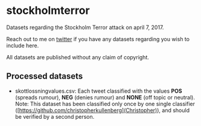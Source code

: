 # stockholmterror
Datasets regarding the Stockholm Terror attack on april 7, 2017.

Reach out to me on [twitter](http://twitter.com/nittonfemton "@nittonfemton") if you have any datasets regarding you wish to include here.

All datasets are published without any claim of copyright.

## Processed datasets

* skottlossningvalues.csv: Each tweet classified with the values **POS** (spreads rumour), **NEG** (denies rumour) and **NONE** (off topic or neutral). Note: This dataset has been classified only once by one single classifier ([https://github.com/christopherkullenberg](Christopher)), and should be verified by a second person. 
